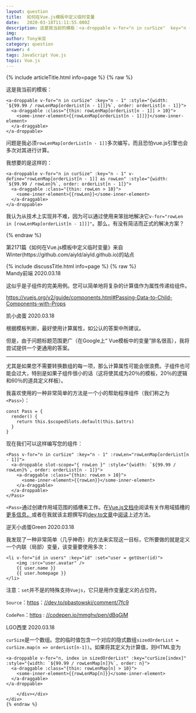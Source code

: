 ```yaml
---
layout: question
title:  如何在Vue.js模板中定义临时变量
date:   2020-03-18T11:11:55.000Z
description: 这是我当前的模板：<a-droppable v-for="n in curSize"  key="n - 1"  style="{width  \`${...
img: 
author: Tony米亚
category: question
answer: 4
tags: JavaScript Vue.js
topic: Vue.js
---
```

<div class="article-root">
  <div class="article">
    {% include articleTitle.html info=page %}
    {% raw %}
    <div class="article-content"><p><font style="vertical-align: inherit;"><font style="vertical-align: inherit;">这是我当前的模板：</font></font></p>

<pre><code>&lt;a-droppable v-for="n in curSize" :key="n - 1" :style="{width: `${99.99 / rowLenMap[orderList[n - 1]]}%`, order: orderList[n - 1]}"&gt;<font></font>
  &lt;a-draggable :class="{thin: rowLenMap[orderList[n - 1]] &gt; 10}"&gt;<font></font>
    &lt;some-inner-element&gt;{{rowLenMap[orderList[n - 1]]}}&lt;/some-inner-element&gt;<font></font>
  &lt;/a-draggable&gt;<font></font>
&lt;/a-droppable&gt;<font></font>
</code></pre>

<p><font style="vertical-align: inherit;"><font style="vertical-align: inherit;">问题是我必须</font></font><code>rowLenMap[orderList[n - 1]]</code><font style="vertical-align: inherit;"><font style="vertical-align: inherit;">多次</font><font style="vertical-align: inherit;">编写</font><font style="vertical-align: inherit;">，而且恐怕vue.js引擎也会多次对其进行计算。</font></font></p>

<p><font style="vertical-align: inherit;"><font style="vertical-align: inherit;">我想要的是这样的：</font></font></p>

<pre><code>&lt;a-droppable v-for="n in curSize" :key="n - 1" v-define="rowLenMap[orderList[n - 1]] as rowLen" :style="{width: `${99.99 / rowLen}%`, order: orderList[n - 1]}"&gt;<font></font>
  &lt;a-draggable :class="{thin: rowLen &gt; 10}"&gt;<font></font>
    &lt;some-inner-element&gt;{{rowLen}}&lt;/some-inner-element&gt;<font></font>
  &lt;/a-draggable&gt;<font></font>
&lt;/a-droppable&gt;<font></font>
</code></pre>

<p><font style="vertical-align: inherit;"><font style="vertical-align: inherit;">我认为从技术上实现并不难，因为可以通过使用来笨拙地解决它</font></font><code>v-for="rowLen in [rowLenMap[orderList[n - 1]]]"</code><font style="vertical-align: inherit;"><font style="vertical-align: inherit;">。</font><font style="vertical-align: inherit;">那么，有没有简洁而正式的解决方案？</font></font></p></div>
    {% endraw %}
  </div>
  <p class="winter_mark">第2171篇《如何在Vue.js模板中定义临时变量》来自Winter(https://github.com/aiyld/aiyld.github.io)的站点</p>
  <div class="discuss-wrapper">
    {% include discussTitle.html info=page %}
    {% raw %}
    <div class="discuss-list">
    <div class="discuss-item">
        <div class="discuss-parent">
          <div class="discuss-meta">
            <span class="discuss-user">Mandy前端</span>
            <span class="discuss-time">2020.03.18</span>
          </div>
          <div class="discuss-comment"><p><font style="vertical-align: inherit;"><font style="vertical-align: inherit;">这似乎是子组件的完美用例。</font><font style="vertical-align: inherit;">您可以简单地将复杂的计算值作为属性传递给组件。</font></font></p>

<p><a href="https://vuejs.org/v2/guide/components.html#Passing-Data-to-Child-Components-with-Props" rel="nofollow noreferrer"><font style="vertical-align: inherit;"><font style="vertical-align: inherit;">https://vuejs.org/v2/guide/components.html#Passing-Data-to-Child-Components-with-Props</font></font></a></p></div>
        </div></div><div class="discuss-item">
        <div class="discuss-parent">
          <div class="discuss-meta">
            <span class="discuss-user">凯小卤蛋</span>
            <span class="discuss-time">2020.03.18</span>
          </div>
          <div class="discuss-comment"><p><font style="vertical-align: inherit;"><font style="vertical-align: inherit;">根据模板判断，最好使用计算属性，如公认的答案中所建议。</font></font></p>

<p><font style="vertical-align: inherit;"><font style="vertical-align: inherit;">但是，由于问题标题范围更广（在Google上“ Vue模板中的变量”排名很高），我将尝试提供一个更通用的答案。</font></font></p>

<hr>

<p><font style="vertical-align: inherit;"><font style="vertical-align: inherit;">尤其是如果您不需要转换数组的每一项，那么计算属性可能会很浪费。</font><font style="vertical-align: inherit;">子组件也可能会过大，特别是如果子组件很小的话（这将使其成为20％的模板，20％的逻辑和60％的道具定义样板）。</font></font></p>

<p><font style="vertical-align: inherit;"><font style="vertical-align: inherit;">我喜欢使用的一种非常简单的方法是一个小的帮助程序组件（我们称之为</font></font><code>&lt;Pass&gt;</code><font style="vertical-align: inherit;"><font style="vertical-align: inherit;">）：</font></font></p>

<pre><code>const Pass = {<font></font>
  render() {<font></font>
    return this.$scopedSlots.default(this.$attrs)<font></font>
  }<font></font>
}<font></font>
</code></pre>

<p><font style="vertical-align: inherit;"><font style="vertical-align: inherit;">现在我们可以这样编写您的组件：</font></font></p>

<pre><code>&lt;Pass v-for="n in curSize" :key="n - 1" :rowLen="rowLenMap[orderList[n - 1]]"&gt;<font></font>
  &lt;a-droppable slot-scope="{ rowLen }" :style="{width: `${99.99 / rowLen}%`, order: orderList[n - 1]}"&gt;<font></font>
    &lt;a-draggable :class="{thin: rowLen &gt; 10}"&gt;<font></font>
      &lt;some-inner-element&gt;{{rowLen}}&lt;/some-inner-element&gt;<font></font>
    &lt;/a-draggable&gt;<font></font>
  &lt;/a-droppable&gt;<font></font>
&lt;/Pass&gt;<font></font>
</code></pre>

<p><code>&lt;Pass&gt;</code><font style="vertical-align: inherit;"><font style="vertical-align: inherit;">通过创建作用域范围的插槽来工作。</font><font style="vertical-align: inherit;">在</font></font><a href="https://vuejs.org/v2/guide/components-slots.html#Scoped-Slots" rel="noreferrer"><font style="vertical-align: inherit;"><font style="vertical-align: inherit;">Vue.js文档中</font></font></a><font style="vertical-align: inherit;"><font style="vertical-align: inherit;">阅读有关作用域插槽的</font><a href="https://vuejs.org/v2/guide/components-slots.html#Scoped-Slots" rel="noreferrer"><font style="vertical-align: inherit;">更多信息，</font></a><font style="vertical-align: inherit;">或者在</font><font style="vertical-align: inherit;">我就该主题撰写</font><font style="vertical-align: inherit;">的</font></font><a href="https://dev.to/loilo92/an-approach-to-vuejs-template-variables-5aik" rel="noreferrer"><font style="vertical-align: inherit;"><font style="vertical-align: inherit;">dev.to文章</font></font></a><font style="vertical-align: inherit;"><font style="vertical-align: inherit;">中</font><a href="https://dev.to/loilo92/an-approach-to-vuejs-template-variables-5aik" rel="noreferrer"><font style="vertical-align: inherit;">阅读</font></a><font style="vertical-align: inherit;">上述方法</font><font style="vertical-align: inherit;">。</font></font></p></div>
        </div></div><div class="discuss-item">
        <div class="discuss-parent">
          <div class="discuss-meta">
            <span class="discuss-user">逆天小卤蛋Green</span>
            <span class="discuss-time">2020.03.18</span>
          </div>
          <div class="discuss-comment"><p><font style="vertical-align: inherit;"><font style="vertical-align: inherit;">我发现了一种非常简单（几乎神奇）的方法来实现这一目标，它所要做的就是定义一个内联（局部）变量，该变量要使用多次：</font></font></p>

<pre class="lang-html prettyprint-override"><code>&lt;li v-for="id in users" :key="id" :set="user = getUser(id)"&gt;<font></font>
    &lt;img :src="user.avatar" /&gt;<font></font>
    {{ user.name }}<font></font>
    {{ user.homepage }}<font></font>
&lt;/li&gt;<font></font>
</code></pre>

<p><font style="vertical-align: inherit;"><font style="vertical-align: inherit;">注意：</font></font><code>set</code><font style="vertical-align: inherit;"><font style="vertical-align: inherit;">并不是的特殊支持</font></font><code>Vuejs</code><font style="vertical-align: inherit;"><font style="vertical-align: inherit;">，它只是用作变量定义的占位符。</font></font></p>

<p><code>Source</code><font style="vertical-align: inherit;"><font style="vertical-align: inherit;">：</font><a href="https://dev.to/pbastowski/comment/7fc9" rel="noreferrer"><font style="vertical-align: inherit;">https</font></a><font style="vertical-align: inherit;">：</font></font><a href="https://dev.to/pbastowski/comment/7fc9" rel="noreferrer"><font style="vertical-align: inherit;"><font style="vertical-align: inherit;">//dev.to/pbastowski/comment/7fc9</font></font></a></p>

<p><code>CodePen</code><font style="vertical-align: inherit;"><font style="vertical-align: inherit;">：</font><a href="https://codepen.io/mmghv/pen/dBqGjM" rel="noreferrer"><font style="vertical-align: inherit;">https</font></a><font style="vertical-align: inherit;"> : </font></font><a href="https://codepen.io/mmghv/pen/dBqGjM" rel="noreferrer"><font style="vertical-align: inherit;"><font style="vertical-align: inherit;">//codepen.io/mmghv/pen/dBqGjM</font></font></a></p></div>
        </div></div><div class="discuss-item">
        <div class="discuss-parent">
          <div class="discuss-meta">
            <span class="discuss-user">LGO西里</span>
            <span class="discuss-time">2020.03.18</span>
          </div>
          <div class="discuss-comment"><p><code>curSize</code><font style="vertical-align: inherit;"><font style="vertical-align: inherit;">是一个数组。</font><font style="vertical-align: inherit;">您的临时值包含一个对应的隐式数组</font></font><code>sizedOrderList = curSize.map(n =&gt; orderList[n-1])</code><font style="vertical-align: inherit;"><font style="vertical-align: inherit;">。</font><font style="vertical-align: inherit;">如果将其定义为计算值，则HTML变为</font></font></p>

<pre><code>&lt;a-droppable v-for="n, index in sizedOrderList" :key="curSize[index]" :style="{width: `${99.99 / rowLenMap[n]}%`, order: n}"&gt;<font></font>
  &lt;a-draggable :class="{thin: rowLenMap[n] &gt; 10}"&gt;<font></font>
    &lt;some-inner-element&gt;{{rowLenMap[n]}}&lt;/some-inner-element&gt;<font></font>
  &lt;/a-draggable&gt;<font></font>
&lt;/a-droppable&gt;<font></font>
</code></pre></div>
        </div></div>
    </div>
    {% endraw %}
  </div>
<div>
